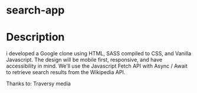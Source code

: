 # search-app

# Description

i developed a Google clone using HTML, SASS compiled to CSS, and Vanilla Javascript. The design will be mobile first, responsive, and have accessibility in mind. 
We'll use the Javascript Fetch API with Async / Await to retrieve search results from the Wikipedia API.

Thanks to: Traversy media

